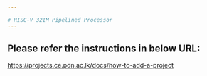 ```yaml
---

# RISC-V 32IM Pipelined Processor
---
```


## Please refer the instructions in below URL:

https://projects.ce.pdn.ac.lk/docs/how-to-add-a-project
